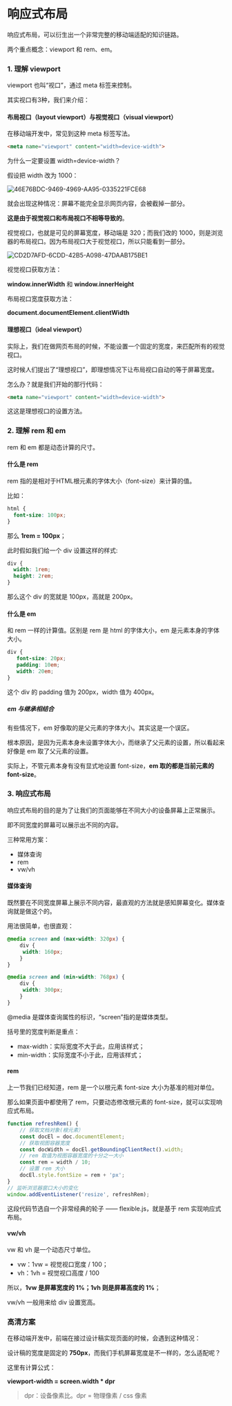 # 响应式布局

响应式布局，可以衍生出一个非常完整的移动端适配的知识链路。

两个重点概念：viewport 和 rem、em。

### 1. 理解 viewport

viewport 也叫“视口”，通过 meta 标签来控制。

其实视口有3种，我们来介绍：

#### 布局视口（layout viewport）与视觉视口（visual viewport）

在移动端开发中，常见到这种 meta 标签写法。

```html
<meta name="viewport" content="width=device-width">
```

为什么一定要设置 width=device-width？

假设把 width 改为 1000：

![46E76BDC-9469-4969-AA95-0335221FCE68](../image/46E76BDC-9469-4969-AA95-0335221FCE68.png)

就会出现这种情况：屏幕不能完全显示网页内容，会被截掉一部分。

**这是由于视觉视口和布局视口不相等导致的**。

视觉视口，也就是可见的屏幕宽度，移动端是 320；而我们改的 1000，则是浏览器的布局视口。因为布局视口大于视觉视口，所以只能看到一部分。

![CD2D7AFD-6CDD-42B5-A098-47DAAB175BE1](../image/CD2D7AFD-6CDD-42B5-A098-47DAAB175BE1.png)

视觉视口获取方法：

**window.innerWidth** 和 **window.innerHeight**

布局视口宽度获取方法：

**document.documentElement.clientWidth**

#### 理想视口（ideal viewport）

实际上，我们在做网页布局的时候，不能设置一个固定的宽度，来匹配所有的视觉视口。

这时候人们提出了“理想视口”，即理想情况下让布局视口自动的等于屏幕宽度。

怎么办？就是我们开始的那行代码：

```html
<meta name="viewport" content="width=device-width">
```

这这是理想视口的设置方法。

### 2. 理解 rem 和 em

rem 和 em 都是动态计算的尺寸。

#### 什么是 rem

rem 指的是相对于HTML根元素的字体大小（font-size）来计算的值。

比如：

```css
html { 
  font-size: 100px; 
}
```

那么 **1rem = 100px**；

此时假如我们给一个 div 设置这样的样式:

```css
div { 
  width: 1rem; 
  height: 2rem; 
}
```

那么这个 div 的宽就是 100px，高就是 200px。

#### 什么是 em

和 rem 一样的计算值。区别是 rem 是 html 的字体大小，em 是元素本身的字体大小。

```css
div {
   font-size: 20px;
   padding: 10em;
   width: 20em;
}
```

这个 div 的 padding 值为 200px，width 值为 400px。

##### em 与继承相结合

有些情况下，em 好像取的是父元素的字体大小。其实这是一个误区。

根本原因，是因为元素本身未设置字体大小，而继承了父元素的设置，所以看起来好像是 em 取了父元素的设置。

实际上，不管元素本身有没有显式地设置 font-size，**em 取的都是当前元素的 font-size**。

### 3. 响应式布局

响应式布局的目的是为了让我们的页面能够在不同大小的设备屏幕上正常展示。

即不同宽度的屏幕可以展示出不同的内容。

三种常用方案：

* 媒体查询
* rem
* vw/vh

#### 媒体查询

既然要在不同宽度屏幕上展示不同内容，最直观的方法就是感知屏幕变化。媒体查询就是做这个的。

用法很简单，也很直观：

```css
@media screen and (max-width: 320px) {
    div {
     width: 160px;
    }
}

@media screen and (min-width: 768px) {
    div {
     width: 300px;
    }
}
```

@media 是媒体查询属性的标识，“screen”指的是媒体类型。

括号里的宽度判断是重点：

* max-width：实际宽度不大于此，应用该样式；
* min-width：实际宽度不小于此，应用该样式；

#### rem

上一节我们已经知道，rem 是一个以根元素 font-size 大小为基准的相对单位。

那么如果页面中都使用了 rem，只要动态修改根元素的 font-size，就可以实现响应式布局。

```js
function refreshRem() {
    // 获取文档对象(根元素）
    const docEl = doc.documentElement;
    // 获取视图容器宽度
    const docWidth = docEl.getBoundingClientRect().width;
    // rem 取值为视图容器宽度的十分之一大小
    const rem = width / 10;
    // 设置 rem 大小
    docEl.style.fontSize = rem + 'px';
}
// 监听浏览器窗口大小的变化
window.addEventListener('resize', refreshRem);
```

这段代码节选自一个非常经典的轮子 —— flexible.js，就是基于 rem 实现响应式布局。

#### vw/vh

vw 和 vh 是一个动态尺寸单位。

* vw：1vw = 视觉视口宽度 / 100；
* vh：1vh = 视觉视口高度 / 100

所以，**1vw 是屏幕宽度的 1%；1vh 则是屏幕高度的 1%**；

vw/vh 一般用来给 div 设置宽高。

### 高清方案

在移动端开发中，前端在接过设计稿实现页面的时候，会遇到这种情况：

设计稿的宽度是固定的 **750px**，而我们手机屏幕宽度是不一样的，怎么适配呢？

这里有计算公式：

**viewport-width = screen.width * dpr**

> dpr：设备像素比。dpr = 物理像素 / css 像素